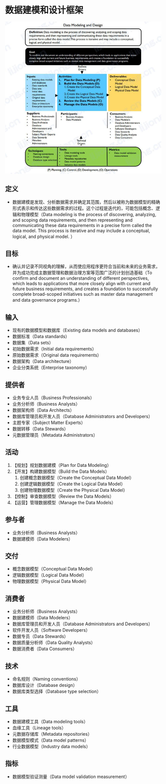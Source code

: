 # **数据建模和设计框架**

![](assets/数据建模和设计框架/数据建模和设计.jpg)

## 定义

- 数据建模是发现、分析数据需求并确定其范围，然后以被称为数据模型的精确形式表示和传达这些数据需求的过程。这个过程是迭代的，可能包括概念、逻辑和物理模型（Data modeling is the process of discovering, analyzing, and scoping data requirements, and then representing and communicating these data requirements in a precise form called the data model. This process is iterative and may include a conceptual, logical, and physical model. ）

## 目标

- 确认并记录不同视角的理解，从而使应用程序更符合当前和未来的业务需求，并为成功完成主数据管理和数据治理方案等范围广泛的计划创造基础（To confirm and document an understanding of different perspectives, which leads to applications that more closely align with current and future business requirements, and creates a foundation to successfully complete broad-scoped initiatives such as master data management and data governance programs.）

## 输入

- 现有的数据模型和数据库（Existing data models and databases）
- 数据标准（Data standards）
- 数据集（Data sets）
- 初始数据需求（Initial data requirements）
- 原始数据需求（Original data requirements）
- 数据架构（Data architecture）
- 企业分类系统（Enterprise taxonomy）

## 提供者

- 业务专业人员（Business Professionals）
- 业务分析师（Business Analysts）
- 数据架构师（Data Architects）
- 数据库管理员和开发人员（Database Administrators and Developers）
- 主题专家（Subject Matter Experts）
- 数据转移（Data Stewards）
- 元数据管理员（Metadata Administrators）

## 活动

1. 【规划】规划数据建模（Plan for Data Modeling）
2. 【开发】构建数据模型（Build the Data Models）
   1. 创建概念数据模型（Create the Conceptual Data Model）
   2. 创建逻辑数据模型（Create the Logical Data Model）
   3. 创建物理数据模型（Create the Physical Data Model）
3. 【控制】审查数据模型（Review the Data Models）
4. 【运营】管理数据模型（Manage the Data Models）

## 参与者

- 业务分析师（Business Analysts）
- 数据建模师（Data Modelers）

## 交付

- 概念数据模型（Conceptual Data Model）
- 逻辑数据模型（Logical Data Model）
- 物理数据模型（Physical Data Model）

## 消费者

- 业务分析师（Business Analysts）
- 数据建模师（Data Modelers）
- 数据库管理员和开发人员（Database Administrators and Developers）
- 软件开发人员（Software Developers）
- 数据专员（Data Stewards）
- 数据质量分析师（Data Quality Analysts）
- 数据消费者（Data Consumers）

## 技术

- 命名规则（Naming conventions）
- 数据库设计（Database design）
- 数据库类型选择（Database type selection）

## 工具

- 数据建模工具（Data modeling tools）
- 血缘工具（Lineage tools）
- 元数据存储库（Metadata repositories）
- 数据模型模式（Data model patterns）
- 行业数据模型（Industry data models）

## 指标

- 数据模型验证测量（Data model validation measurement）